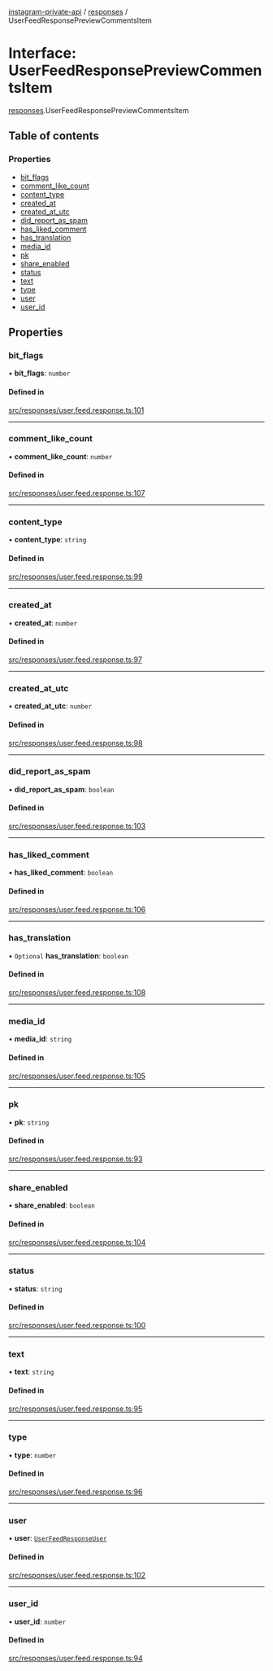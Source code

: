 [instagram-private-api](../../README.md) / [responses](../../modules/responses.md) / UserFeedResponsePreviewCommentsItem

# Interface: UserFeedResponsePreviewCommentsItem

[responses](../../modules/responses.md).UserFeedResponsePreviewCommentsItem

## Table of contents

### Properties

- [bit\_flags](UserFeedResponsePreviewCommentsItem.md#bit_flags)
- [comment\_like\_count](UserFeedResponsePreviewCommentsItem.md#comment_like_count)
- [content\_type](UserFeedResponsePreviewCommentsItem.md#content_type)
- [created\_at](UserFeedResponsePreviewCommentsItem.md#created_at)
- [created\_at\_utc](UserFeedResponsePreviewCommentsItem.md#created_at_utc)
- [did\_report\_as\_spam](UserFeedResponsePreviewCommentsItem.md#did_report_as_spam)
- [has\_liked\_comment](UserFeedResponsePreviewCommentsItem.md#has_liked_comment)
- [has\_translation](UserFeedResponsePreviewCommentsItem.md#has_translation)
- [media\_id](UserFeedResponsePreviewCommentsItem.md#media_id)
- [pk](UserFeedResponsePreviewCommentsItem.md#pk)
- [share\_enabled](UserFeedResponsePreviewCommentsItem.md#share_enabled)
- [status](UserFeedResponsePreviewCommentsItem.md#status)
- [text](UserFeedResponsePreviewCommentsItem.md#text)
- [type](UserFeedResponsePreviewCommentsItem.md#type)
- [user](UserFeedResponsePreviewCommentsItem.md#user)
- [user\_id](UserFeedResponsePreviewCommentsItem.md#user_id)

## Properties

### bit\_flags

• **bit\_flags**: `number`

#### Defined in

[src/responses/user.feed.response.ts:101](https://github.com/Nerixyz/instagram-private-api/blob/b3351b9/src/responses/user.feed.response.ts#L101)

___

### comment\_like\_count

• **comment\_like\_count**: `number`

#### Defined in

[src/responses/user.feed.response.ts:107](https://github.com/Nerixyz/instagram-private-api/blob/b3351b9/src/responses/user.feed.response.ts#L107)

___

### content\_type

• **content\_type**: `string`

#### Defined in

[src/responses/user.feed.response.ts:99](https://github.com/Nerixyz/instagram-private-api/blob/b3351b9/src/responses/user.feed.response.ts#L99)

___

### created\_at

• **created\_at**: `number`

#### Defined in

[src/responses/user.feed.response.ts:97](https://github.com/Nerixyz/instagram-private-api/blob/b3351b9/src/responses/user.feed.response.ts#L97)

___

### created\_at\_utc

• **created\_at\_utc**: `number`

#### Defined in

[src/responses/user.feed.response.ts:98](https://github.com/Nerixyz/instagram-private-api/blob/b3351b9/src/responses/user.feed.response.ts#L98)

___

### did\_report\_as\_spam

• **did\_report\_as\_spam**: `boolean`

#### Defined in

[src/responses/user.feed.response.ts:103](https://github.com/Nerixyz/instagram-private-api/blob/b3351b9/src/responses/user.feed.response.ts#L103)

___

### has\_liked\_comment

• **has\_liked\_comment**: `boolean`

#### Defined in

[src/responses/user.feed.response.ts:106](https://github.com/Nerixyz/instagram-private-api/blob/b3351b9/src/responses/user.feed.response.ts#L106)

___

### has\_translation

• `Optional` **has\_translation**: `boolean`

#### Defined in

[src/responses/user.feed.response.ts:108](https://github.com/Nerixyz/instagram-private-api/blob/b3351b9/src/responses/user.feed.response.ts#L108)

___

### media\_id

• **media\_id**: `string`

#### Defined in

[src/responses/user.feed.response.ts:105](https://github.com/Nerixyz/instagram-private-api/blob/b3351b9/src/responses/user.feed.response.ts#L105)

___

### pk

• **pk**: `string`

#### Defined in

[src/responses/user.feed.response.ts:93](https://github.com/Nerixyz/instagram-private-api/blob/b3351b9/src/responses/user.feed.response.ts#L93)

___

### share\_enabled

• **share\_enabled**: `boolean`

#### Defined in

[src/responses/user.feed.response.ts:104](https://github.com/Nerixyz/instagram-private-api/blob/b3351b9/src/responses/user.feed.response.ts#L104)

___

### status

• **status**: `string`

#### Defined in

[src/responses/user.feed.response.ts:100](https://github.com/Nerixyz/instagram-private-api/blob/b3351b9/src/responses/user.feed.response.ts#L100)

___

### text

• **text**: `string`

#### Defined in

[src/responses/user.feed.response.ts:95](https://github.com/Nerixyz/instagram-private-api/blob/b3351b9/src/responses/user.feed.response.ts#L95)

___

### type

• **type**: `number`

#### Defined in

[src/responses/user.feed.response.ts:96](https://github.com/Nerixyz/instagram-private-api/blob/b3351b9/src/responses/user.feed.response.ts#L96)

___

### user

• **user**: [`UserFeedResponseUser`](UserFeedResponseUser.md)

#### Defined in

[src/responses/user.feed.response.ts:102](https://github.com/Nerixyz/instagram-private-api/blob/b3351b9/src/responses/user.feed.response.ts#L102)

___

### user\_id

• **user\_id**: `number`

#### Defined in

[src/responses/user.feed.response.ts:94](https://github.com/Nerixyz/instagram-private-api/blob/b3351b9/src/responses/user.feed.response.ts#L94)
